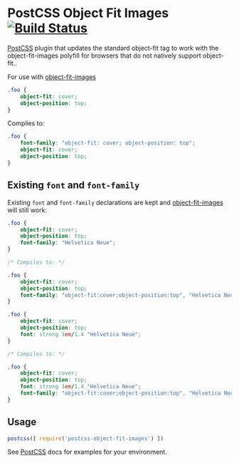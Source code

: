# PostCSS Object Fit Images [![Build Status][ci-img]][ci]

[PostCSS] plugin that updates the standard object-fit tag to work with the object-fit-images polyfill for browsers that do not natively support object-fit..

[PostCSS]: https://github.com/postcss/postcss
[ci-img]:  https://travis-ci.org/ronik-design/postcss-object-fit-images.svg
[ci]:      https://travis-ci.org/ronik-design/postcss-object-fit-images

For use with [object-fit-images](https://github.com/bfred-it/object-fit-images)

```css
.foo {
    object-fit: cover;
    object-position: top;
}
```

Compiles to:

```css
.foo {
    font-family: "object-fit: cover; object-position: top";
    object-fit: cover;
    object-position: top;
}
```

## Existing `font` and `font-family`

Existing `font` and `font-family` declarations are kept and [object-fit-images](https://github.com/bfred-it/object-fit-images) will still work:

```css
.foo {
    object-fit: cover;
    object-position: top;
    font-family: "Helvetica Neue";
}

/* Compiles to: */

.foo {
    object-fit: cover;
    object-position: top;
    font-family: "object-fit:cover;object-position:top", "Helvetica Neue";
}
```

```css
.foo {
    object-fit: cover;
    object-position: top;
    font: strong 1em/1.4 "Helvetica Neue";
}

/* Compiles to: */

.foo {
    object-fit: cover;
    object-position: top;
    font: strong 1em/1.4 "Helvetica Neue";
    font-family: "object-fit:cover;object-position:top", "Helvetica Neue";
}
```

## Usage

```js
postcss([ require('postcss-object-fit-images') ])
```

See [PostCSS] docs for examples for your environment.
